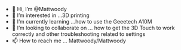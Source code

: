 - 👋 Hi, I’m @Mattwoody
- 👀 I’m interested in ...3D printing
- 🌱 I’m currently learning ...how to use the Geeetech A10M 
- 💞️ I’m looking to collaborate on ... how to get the 3D Touch to work correctly and other troubleshooting related to settings
- 📫 How to reach me ... Mattwoody/Mattwoody


<!---
Mattwoody/Mattwoody is a ✨ special ✨ repository because its `README.md` (this file) appears on your GitHub profile.
You can click the Preview link to take a look at your changes.
--->
